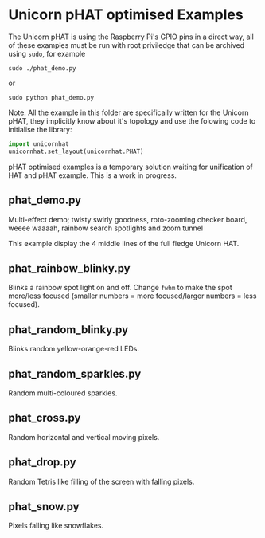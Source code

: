 Unicorn pHAT optimised Examples
===============================

The Unicorn pHAT is using the Raspberry Pi's GPIO pins in a direct way, all of these examples must be run with root priviledge that can be archived using `sudo`, for example

    sudo ./phat_demo.py

or

    sudo python phat_demo.py    


Note: All the example in this folder are specifically written for the Unicorn pHAT, they implicitly know about it's topology and use the folowing code to initialise the library:

```python
import unicornhat
unicornhat.set_layout(unicornhat.PHAT)
```

pHAT optimised examples is a temporary solution waiting for unification of HAT and pHAT example. This is a work in progress.

phat_demo.py
------------

Multi-effect demo;  twisty swirly goodness, roto-zooming checker board, weeee waaaah, rainbow search spotlights and zoom tunnel

This example display the 4 middle lines of the full fledge Unicorn HAT.


phat_rainbow_blinky.py
----------------------

Blinks a rainbow spot light on and off. Change `fwhm` to make the spot more/less focused (smaller numbers = more focused/larger numbers = less focused).


phat_random_blinky.py
---------------------

Blinks random yellow-orange-red LEDs.


phat_random_sparkles.py
-----------------------

Random multi-coloured sparkles.


phat_cross.py
-------------

Random horizontal and vertical moving pixels.


phat_drop.py
------------

Random Tetris like filling of the screen with falling pixels.


phat_snow.py
------------

Pixels falling like snowflakes.


